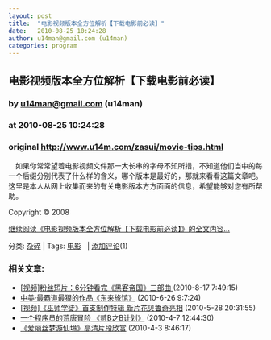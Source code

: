 ```yaml
---
layout: post
title:  "电影视频版本全方位解析【下载电影前必读】"
date:   2010-08-25 10:24:28
author: u14man@gmail.com (u14man)
categories: program
---
```


## 电影视频版本全方位解析【下载电影前必读】
### by u14man@gmail.com (u14man)
### at 2010-08-25 10:24:28
### original <http://www.u14m.com/zasui/movie-tips.html>

<p>　如果你常常望着电影视频文件那一大长串的字母不知所措，不知道他们当中的每一个后缀分别代表了什么样的含义，哪个版本是最好的，那就来看看这篇文章吧。这里是本人从网上收集而来的有关电影版本方方面面的信息，希望能够对您有所帮助。</p><p>Copyright © 2008</p><p><a href="http://www.u14m.com/zasui/movie-tips.html">继续阅读《电影视频版本全方位解析【下载电影前必读】》的全文内容...</a></p><p>分类: <a href="http://www.u14m.com/zasui/">杂碎</a> | Tags: <a href="http://www.u14m.com/catalog.asp?tags=%E7%94%B5%E5%BD%B1">电影</a>   | <a href="http://www.u14m.com/zasui/movie-tips.html#comment">添加评论</a>(1)</p><h3>相关文章:</h3><ul><li><a href="http://www.u14m.com/movie/matrix.html">[视频]粉丝短片：6分钟看完《黑客帝国》三部曲 </a> (2010-8-17 7:49:15)  </li><li><a href="http://www.u14m.com/movie/dong_lai_lv_guan.html">中美·最霸道最狠的作品《东来旅馆》</a> (2010-6-26 9:7:24)  </li><li><a href="http://www.u14m.com/movie/TheSorcerersApprentice.html">[视频]《巫师学徒》首支制作特辑 新片花贝鲁奇亮相</a> (2010-5-28 20:31:55)  </li><li><a href="http://www.u14m.com/movie/2BZB.html">一个程序员的荒唐冒险 《贰B之B计划》</a> (2010-4-7 12:44:30)  </li><li><a href="http://www.u14m.com/movie/ALICE.html">《爱丽丝梦游仙境》高清片段欣赏</a> (2010-4-3 8:46:17)  </li></ul>